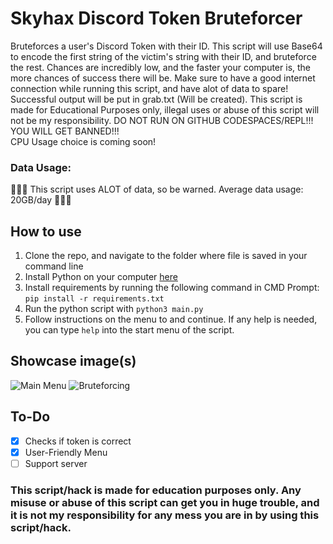 # Skyhax Discord Token Bruteforcer
Bruteforces a user's Discord Token with their ID. This script will use Base64 to encode the first string of the victim's string with their ID, and bruteforce the rest. Chances are incredibly low, and the faster your computer is, the more chances of success there will be. Make sure to have a good internet connection while running this script, and have alot of data to spare! Successful output will be put in grab.txt (Will be created). This script is made for Educational Purposes only, illegal uses or abuse of this script will not be my responsibility. DO NOT RUN ON GITHUB CODESPACES/REPL!!! YOU WILL GET BANNED!!!<br>CPU Usage choice is coming soon!

### Data Usage:
🚨🚨🚨 This script uses ALOT of data, so be warned. Average data usage: 20GB/day 🚨🚨🚨

## How to use
1. Clone the repo, and navigate to the folder where file is saved in your command line
2. Install Python on your computer [here](https://www.python.org)
3. Install requirements by running the following command in CMD Prompt:
```pip install -r requirements.txt```
4. Run the python script with ```python3 main.py```
5. Follow instructions on the menu to and continue.
If any help is needed, you can type ``help`` into the start menu of the script.

## Showcase image(s)
![Main Menu](https://github.com/GikitSRC/Shadow_Bruteforcer/raw/main/showcasing/showcase1.png)
![Bruteforcing](https://github.com/GikitSRC/Shadow_Bruteforcer/raw/main/showcasing/Screenshot%202022-10-13%208.44.42%20AM.png)

## To-Do
- [x] Checks if token is correct
- [x] User-Friendly Menu
- [ ] Support server

### This script/hack is made for education purposes only. Any misuse or abuse of this script can get you in huge trouble, and it is not my responsibility for any mess you are in by using this script/hack. 

